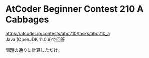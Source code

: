 # AtCoder Beginner Contest 210 A Cabbages  
https://atcoder.jp/contests/abc210/tasks/abc210_a  
Java (OpenJDK 11.0.6)で回答  

問題の通りに計算しただけ。
